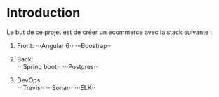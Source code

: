# Introduction 
Le but de ce projet est de créer un ecommerce avec la stack suivante : 
  1. Front: 
    ⋅⋅⋅Angular 6⋅⋅
    ⋅⋅⋅Boostrap⋅⋅
    
  2. Back:  
    ⋅⋅⋅Spring boot⋅⋅
    ⋅⋅⋅Postgres⋅⋅
    
  3. DevOps   
    ⋅⋅⋅Travis⋅⋅ 
    ⋅⋅⋅Sonar⋅⋅ 
    ⋅⋅⋅ELK⋅⋅
